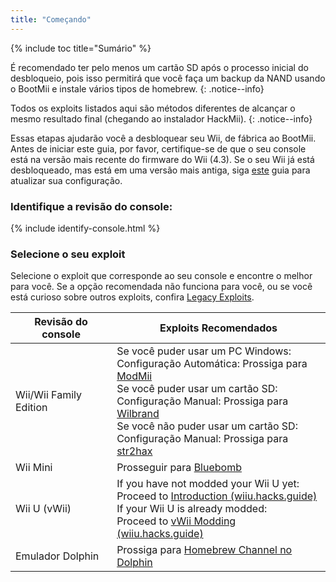 ```yaml
---
title: "Começando"
---
```


{% include toc title="Sumário" %}

É recomendado ter pelo menos um cartão SD após o processo inicial do desbloqueio, pois isso permitirá que você faça um backup da NAND usando o BootMii e instale vários tipos de homebrew.
{: .notice--info}

Todos os exploits listados aqui são métodos diferentes de alcançar o mesmo resultado final (chegando ao instalador HackMii).
{: .notice--info}

Essas etapas ajudarão você a desbloquear seu Wii, de fábrica ao BootMii. Antes de iniciar este guia, por favor, certifique-se de que o seu console está na versão mais recente do firmware do Wii (4.3). Se o seu Wii já está desbloqueado, mas está em uma versão mais antiga, siga [este](update) guia para atualizar sua configuração.

### Identifique a revisão do console:

{% include identify-console.html %}<br>

### Selecione o seu exploit

Selecione o exploit que corresponde ao seu console e encontre o melhor para você. Se a opção recomendada não funciona para você, ou se você está curioso sobre outros exploits, confira [Legacy Exploits](legacy-exploits).

| Revisão do console     | Exploits Recomendados                                                                                                                                                                                                                                                                                                                     |
| ---------------------- | ----------------------------------------------------------------------------------------------------------------------------------------------------------------------------------------------------------------------------------------------------------------------------------------------------------------------------------------- |
| Wii/Wii Family Edition | Se você puder usar um PC Windows:<br> Configuração Automática: Prossiga para [ModMii](modmii)<br> Se você puder usar um cartão SD:<br> Configuração Manual: Prossiga para [Wilbrand](wilbrand)<br> Se você não puder usar um cartão SD:<br> Configuração Manual: Prossiga para [str2hax](str2hax)<br> |
| Wii Mini               | Prosseguir para [Bluebomb](bluebomb)                                                                                                                                                                                                                                                                                                      |
| Wii U (vWii)           | If you have not modded your Wii U yet:<br> Proceed to [Introduction (wiiu.hacks.guide)](https://wiiu.hacks.guide/#/)<br> If your Wii U is already modded:<br> Proceed to [vWii Modding (wiiu.hacks.guide)](https://wiiu.hacks.guide/#/vwii/sd-preparation)                                                              |
| Emulador Dolphin       | Prossiga para [Homebrew Channel no Dolphin](homebrew-dolphin)                                                                                                                                                                                                                                                                             |
